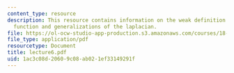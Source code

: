 ```yaml
---
content_type: resource
description: This resource contains information on the weak definition of a harmonic
  function and generalizations of the laplacian.
file: https://ol-ocw-studio-app-production.s3.amazonaws.com/courses/18-152-introduction-to-partial-differential-equations-fall-2005/1ac3c08d20609c08ab021ef33149291f_lecture6.pdf
file_type: application/pdf
resourcetype: Document
title: lecture6.pdf
uid: 1ac3c08d-2060-9c08-ab02-1ef33149291f
---
```

